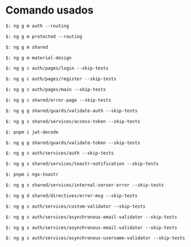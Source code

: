 # Comando usados

```txt
$: ng g m auth --routing
```

```txt
$: ng g m protected --routing
```

```txt
$: ng g m shared
```

```txt
$: ng g m material-design
```

```txt
$: ng g c auth/pages/login --skip-tests
```

```txt
$: ng g c auth/pages/register --skip-tests
```

```txt
$: ng g c auth/pages/main --skip-tests
```

```txt
$: ng g c shared/error-page --skip-tests
```

```txt
$: ng g g shared/guards/validate-auth --skip-tests
```

```txt
$: ng g s shared/services/access-token --skip-tests
```

```txt
$: pnpm i jwt-decode
```

```txt
$: ng g g shared/guards/validate-token --skip-tests
```

```txt
$: ng g s auth/services/auth --skip-tests
```

```txt
$: ng g s shared/services/toastr-notification --skip-tests
```

```txt
$: pnpm i ngx-toastr
```

```txt
$: ng g s shared/services/internal-server-error --skip-tests
```

```txt
$: ng g d shared/directives/error-msg --skip-tests
```

```txt
$: ng g s auth/services/custom-validator --skip-tests
```

```txt
$: ng g s auth/services/asynchronous-email-validator --skip-tests
```

```txt
$: ng g s auth/services/asynchronous-email-validator --skip-tests
```

```txt
$: ng g s auth/services/asynchronous-username-validator --skip-tests
```
